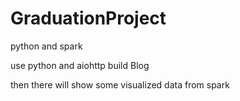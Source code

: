 # GraduationProject
python and spark

use python and aiohttp build Blog

then there will show some visualized data from spark
